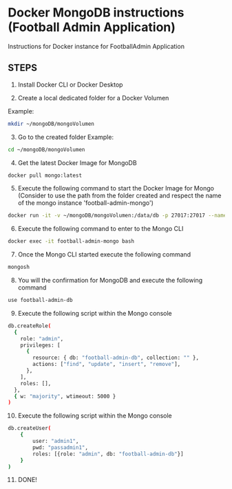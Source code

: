 # Docker MongoDB instructions (Football Admin Application)

Instructions for Docker instance for FootballAdmin Application

## STEPS

1. Install Docker CLI or Docker Desktop

2. Create a local dedicated folder for a Docker Volumen

Example:
```sh
mkdir ~/mongoDB/mongoVolumen
```

3. Go to the created folder
Example:
```sh
cd ~/mongoDB/mongoVolumen
```

4. Get the latest Docker Image for MongoDB
```sh
docker pull mongo:latest
```

5. Execute the following command to start the Docker Image for Mongo (Consider to use the path from the folder created and respect the name of the mongo instance 'football-admin-mongo')
```sh
docker run -it -v ~/mongoDB/mongoVolumen:/data/db -p 27017:27017 --name football-admin-mongo -d mongo
```

6. Execute the following command to enter to the Mongo CLI
```sh
docker exec -it football-admin-mongo bash
```

7. Once the Mongo CLI started execute the following command
```sh
mongosh
```

8. You will the confirmation for MongoDB and execute the following command
```sh
use football-admin-db
```

9. Execute the following script within the Mongo console
```sh
db.createRole(
  {
    role: "admin",
    privileges: [
      {
        resource: { db: "football-admin-db", collection: "" },
        actions: ["find", "update", "insert", "remove"],
      },
    ],
    roles: [],
  },
  { w: "majority", wtimeout: 5000 }
)
```

10. Execute the following script within the Mongo console
```sh
db.createUser(
    {
        user: "admin1",
        pwd: "passadmin1",
        roles: [{role: "admin", db: "football-admin-db"}]
    }
)
```

11. DONE!
